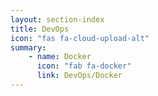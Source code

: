 ```yaml
---
layout: section-index
title: DevOps
icon: "fas fa-cloud-upload-alt"
summary:
    - name: Docker
      icon: "fab fa-docker"
      link: DevOps/Docker
---
```

